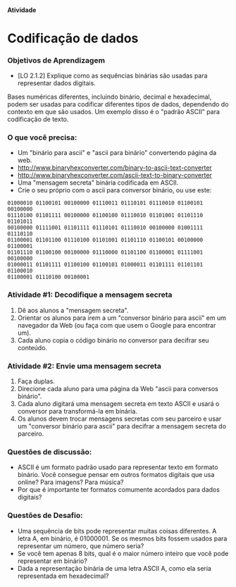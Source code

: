 #### Atividade
# Codificação de dados
 
### Objetivos de Aprendizagem
* [LO 2.1.2] Explique como as sequências binárias são usadas para representar dados digitais.
 
Bases numéricas diferentes, incluindo binário, decimal e hexadecimal, podem ser usadas para codificar diferentes tipos de dados, dependendo do contexto em que são usados. Um exemplo disso é o "padrão ASCII" para codificação de texto. 
 
### O que você precisa:
 
- Um "binário para ascii" e "ascii para binário" convertendo página da web.
 - http://www.binaryhexconverter.com/binary-to-ascii-text-converter
 - http://www.binaryhexconverter.com/ascii-text-to-binary-converter
- Uma "mensagem secreta" binária codificada em ASCII. 
 - Crie o seu próprio com o ascii para conversor binário, ou use este:
```
01000010 01100101 00100000 01110011 01110101 01110010 01100101 00100000
01110100 01101111 00100000 01100100 01110010 01101001 01101110 01101011
00100000 01111001 01101111 01110101 01110010 00100000 01001111 01110110
01100001 01101100 01110100 01101001 01101110 01100101 00100000 01100001
01101110 01100100 00100000 01110000 01101100 01100001 01111001 00100000
01000011 01101111 01100100 01100101 01000011 01101111 01101101 01100010
01100001 01110100 00100001
```
 
### Atividade #1: Decodifique a mensagem secreta
 
1. Dê aos alunos a "mensagem secreta".
2. Orientar os alunos para irem a um "conversor binário para ascii" em um navegador da Web (ou faça com que usem o Google para encontrar um).
3. Cada aluno copia o código binário no conversor para decifrar seu conteúdo.
 
### Atividade #2: Envie uma mensagem secreta
 
1. Faça duplas.
2. Direcione cada aluno para uma página da Web "ascii para conversos binário".
3. Cada aluno digitará uma mensagem secreta em texto ASCII e usará o conversor para transformá-la em binária.
4. Os alunos devem trocar mensagens secretas com seu parceiro e usar um "conversor binário para ascii" para decifrar a mensagem secreta do parceiro.
	

### Questões de discussão:
- ASCII é um formato padrão usado para representar texto em formato binário. Você consegue pensar em outros formatos digitais que usa online? Para imagens? Para música?
- Por que é importante ter formatos comumente acordados para dados digitais?

### Questões de Desafio:
- Uma sequência de bits pode representar muitas coisas diferentes. A letra A, em binário, é 01000001. Se os mesmos bits fossem usados para representar um número, que número seria?
- Se você tem apenas 8 bits, qual é o maior número inteiro que você pode representar em binário?
- Dada a representação binária de uma letra ASCII A, como ela seria representada em hexadecimal?

